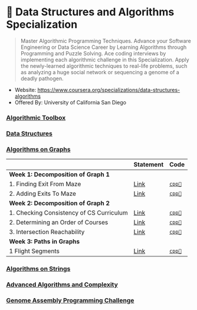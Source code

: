 # 🍨 Data Structures and Algorithms Specialization

> Master Algorithmic Programming Techniques. Advance your Software Engineering or Data Science Career by Learning Algorithms through Programming and Puzzle Solving. Ace coding interviews by implementing each algorithmic challenge in this Specialization. Apply the newly-learned algorithmic techniques to real-life problems, such as analyzing a huge social network or sequencing a genome of a deadly pathogen.

* Website: https://www.coursera.org/specializations/data-structures-algorithms
* Offered By: University of California San Diego

###  [Algorithmic Toolbox](https://www.coursera.org/learn/data-structures?specialization=data-structures-algorithms)

### [Data Structures](https://www.coursera.org/learn/data-structures?specialization=data-structures-algorithms)

### [Algorithms on Graphs](https://www.coursera.org/learn/algorithms-on-graphs?specialization=data-structures-algorithms)

<table>
<thead>
<th></th>
<th>Statement</th>
<th>Code</th>
</thead>
<tbody>
<tr>
<td colspan="3" align="left"><b>Week 1: Decomposition of Graph 1</b></td>
</tr>
<tr>
<td>1. Finding Exit From Maze</td>
<td><a href="../../problems/dsas_aog_week1_graph_decomposition1_1_finding_exit_from_maze/doc/week1_graph_decomposition1.pdf">Link</a></td>
<td>
<a href="../../problems/dsas_aog_week1_graph_decomposition1_1_finding_exit_from_maze/src/main/reachability.cpp"><code>cpp🐀</code></a>
</td>
</tr>
<tr>
<td>2. Adding Exits To Maze</td>
<td><a href="../../problems/dsas_aog_week1_graph_decomposition1_2_adding_exits_to_maze/doc/week1_graph_decomposition1.pdf">Link</a></td>
<td>
<a href="../../problems/dsas_aog_week1_graph_decomposition1_2_adding_exits_to_maze/src/main/connected_components.cpp"><code>cpp🐀</code></a>
</td>
</tr>
<tr>
<td colspan="3" align="left"><b>Week 2: Decomposition of Graph 2</b></td>
</tr>
<tr>
<td>1. Checking Consistency of CS Curriculum</td>
<td><a href="../../problems/dsas_aog_week2_graph_decomposition2_1_cs_curriculum/doc/week2_graph_decomposition2.pdf">Link</a></td>
<td>
<a href="../../problems/dsas_aog_week2_graph_decomposition2_1_cs_curriculum/src/main/acyclicity.cpp"><code>cpp🐀</code></a>
</td>
</tr>
<tr>
<td>2. Determining an Order of Courses</td>
<td><a href="../../problems/dsas_aog_week2_graph_decomposition2_2_order_of_courses/doc/week2_graph_decomposition2.pdf">Link</a></td>
<td>
<a href="../../problems/dsas_aog_week2_graph_decomposition2_2_order_of_courses/src/main/toposort.cpp"><code>cpp🐀</code></a>
</td>
</tr>
<tr>
<td>3. Intersection Reachability</td>
<td><a href="../../problems/dsas_aog_week2_graph_decomposition2_3_intersection_reachability/doc/week2_graph_decomposition2.pdf">Link</a></td>
<td>
<a href="../../problems/dsas_aog_week2_graph_decomposition2_3_intersection_reachability/src/main/strongly_connected.cpp"><code>cpp🐀</code></a>
</td>
</tr>
<tr>
<td colspan="3" align="left"><b>Week 3: Paths in Graphs</b></td>
</tr>
<tr>
<td>1 Flight Segments</td>
<td><a href="../../problems/dsas_aog_week3_paths_in_graphs1_1_flight_segments/doc/week3_paths_in_graphs1.pdf">Link</a></td>
<td>
<a href="../../problems/dsas_aog_week3_paths_in_graphs1_1_flight_segments/src/main/bfs.cpp"><code>cpp🐀</code></a>
</td>
</tr>
</tbody>
</table>

### [Algorithms on Strings](https://www.coursera.org/learn/algorithms-on-strings?specialization=data-structures-algorithms)

### [Advanced Algorithms and Complexity](https://www.coursera.org/learn/advanced-algorithms-and-complexity?specialization=data-structures-algorithms)

### [Genome Assembly Programming Challenge](https://www.coursera.org/learn/assembling-genomes?specialization=data-structures-algorithms)